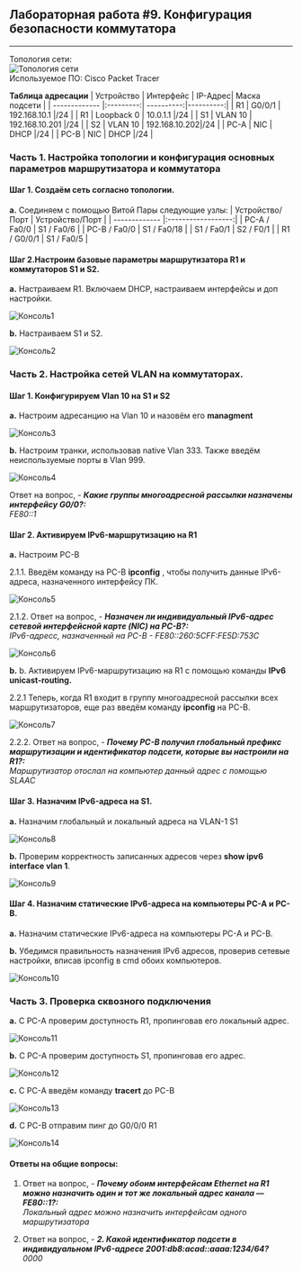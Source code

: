 
## Лабораторная работа #9. Конфигурация безопасности коммутатора 
------

Топология сети:  
![Топология сети](https://github.com/Okatsladz/otus-NE-homework/blob/main/Labs/lab9/Images/Topology.png)  
Используемое ПО: Cisco Packet Tracer 

**Таблица адресации**
| Устройство | Интерфейс  | IP-Адрес| Маска подсети | 
| ------------- |:---------:| ----------:|----------:|
| R1     | G0/0/1    | 192.168.10.1 |/24 |
| R1     | Loopback 0    | 10.0.1.1 |/24 |
| S1     | VLAN 10 |   192.168.10.201  |/24 |
| S2    | VLAN 10    | 192.168.10.202|/24 |
| PC-A     | NIC |   DHCP  |/24 |
| PC-B     | NIC |   DHCP |/24 |

### Часть 1. Настройка топологии и конфигурация основных параметров маршрутизатора и коммутатора

#### Шаг 1. Создаём сеть согласно топологии.  
**a.**	Соединяем с помощью Витой Пары следующие узлы:
| Устройство/Порт | Устройство/Порт | 
| ------------- |:------------------:| 
| PC-A / Fa0/0     | S1 / Fa0/6    | 
| PC-B / Fa0/0     | S1 / Fa0/18    | 
| S1 / Fa0/1     | S2 / F0/1    | 
| R1 / G0/0/1     | S1 / Fa0/5   |   


#### Шаг 2.Настроим базовые параметры маршрутизатора R1 и коммутаторов S1 и S2.
**a.**  Настраиваем R1. Включаем DHCP, настраиваем интерфейсы и доп настройки. 

![Консоль1](https://github.com/Okatsladz/otus-NE-homework/blob/main/Labs/lab9/Images/console1.png)    

**b.**  Настраиваем S1 и S2.

![Консоль2](https://github.com/Okatsladz/otus-NE-homework/blob/main/Labs/lab9/Images/console2.png)    
 
  
### Часть 2. Настройка сетей VLAN на коммутаторах.

#### Шаг 1. Конфигурируем Vlan 10 на S1 и S2

**a.** Настроим адресанцию на Vlan 10 и назовём его **managment** 

![Консоль3](https://github.com/Okatsladz/otus-NE-homework/blob/main/Labs/lab4/Images/console3.png)    

**b.** Настроим транки, использовав native Vlan 333. Также введём неиспользуемые порты в Vlan 999. 

![Консоль4](https://github.com/Okatsladz/otus-NE-homework/blob/main/Labs/lab4/Images/console4.png)    

Ответ на вопрос, - **_Какие группы многоадресной рассылки назначены интерфейсу G0/0?:_**  
_FE80::1_

#### Шаг 2. Активируем IPv6-маршрутизацию на R1

**a.**	Настроим PC-B 

2.1.1. Введём команду на PC-B **ipconfig** , чтобы получить данные IPv6-адреса, назначенного интерфейсу ПК.

![Консоль5](https://github.com/Okatsladz/otus-NE-homework/blob/main/Labs/lab4/Images/console5.png)  

2.1.2. Ответ на вопрос, - **_Назначен ли индивидуальный IPv6-адрес сетевой интерфейсной карте (NIC) на PC-B?:_**  
_IPv6-адресс, назначенный на PC-B - FE80::260:5CFF:FE5D:753C_  

![Консоль6](https://github.com/Okatsladz/otus-NE-homework/blob/main/Labs/lab4/Images/console6.png)  

**b.**  b.	Активируем IPv6-маршрутизацию на R1 с помощью команды **IPv6 unicast-routing.**

2.2.1 Теперь, когда R1 входит в группу многоадресной рассылки всех маршрутизаторов, еще раз введём команду **ipconfig** на PC-B.

![Консоль7](https://github.com/Okatsladz/otus-NE-homework/blob/main/Labs/lab4/Images/console7.png)  

2.2.2. Ответ на вопрос, - **_Почему PC-B получил глобальный префикс маршрутизации и идентификатор подсети, которые вы настроили на R1?:_**  
_Маршрутизатор отослал на компьютер данный адрес с помощью SLAAC_  

#### Шаг 3. Назначим IPv6-адреса на S1.

**a.**	Назначим глобальный и локальный адреса на VLAN-1 S1

![Консоль8](https://github.com/Okatsladz/otus-NE-homework/blob/main/Labs/lab4/Images/console8.png)  

**b.**	Проверим корректность записанных адресов через **show ipv6 interface vlan 1**.

![Консоль9](https://github.com/Okatsladz/otus-NE-homework/blob/main/Labs/lab4/Images/console9.png)  

#### Шаг 4. Назначим статические IPv6-адреса на компьютеры PC-A и PC-B.

**a.**	Назначим статические IPv6-адреса на компьютеры PC-A и PC-B.

**b.**	Убедимся правильность назначения IPv6 адресов, проверив сетевые настройки, вписав ipconfig в cmd обоих компьютеров.

![Консоль10](https://github.com/Okatsladz/otus-NE-homework/blob/main/Labs/lab4/Images/console10.png)  

### Часть 3. Проверка сквозного подключения

**a.**	C PC-A проверим доступность R1, пропинговав его локальный адрес.

![Консоль11](https://github.com/Okatsladz/otus-NE-homework/blob/main/Labs/lab4/Images/console11.png)  

**b.**	C PC-A проверим доступность S1, пропинговав его адрес.

![Консоль12](https://github.com/Okatsladz/otus-NE-homework/blob/main/Labs/lab4/Images/console12.png)  

**с.**	C PC-A введём команду **tracert** до PC-B

![Консоль13](https://github.com/Okatsladz/otus-NE-homework/blob/main/Labs/lab4/Images/console13.png)  

**d.**	C PC-B отправим пинг до G0/0/0 R1

![Консоль14](https://github.com/Okatsladz/otus-NE-homework/blob/main/Labs/lab4/Images/console14.png)  

#### Ответы на общие вопросы: 

1. Ответ на вопрос, - **_Почему обоим интерфейсам Ethernet на R1 можно назначить один и тот же локальный адрес канала — FE80::1?:_**  	
_Локальный адрес можно назначить интерфейсам одного маршрутизатора_

2. Ответ на вопрос, - **_2.	Какой идентификатор подсети в индивидуальном IPv6-адресе 2001:db8:acad::aaaa:1234/64?_**  	
_0000_
